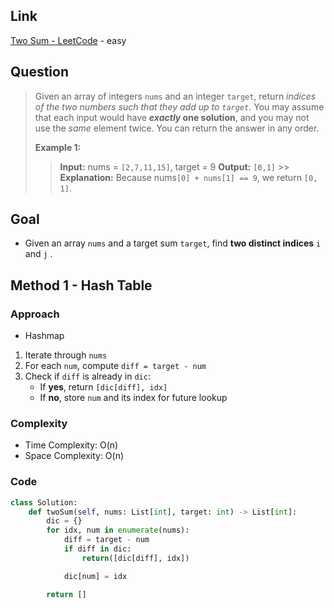 ## Link

[Two Sum - LeetCode](https://leetcode.com/problems/two-sum/) - easy

## Question

> Given an array of integers `nums` and an integer `target`, return *indices of the two numbers such that they add up to `target`*.
> You may assume that each input would have ***exactly* one solution**, and you may not use the *same* element twice.
> You can return the answer in any order.
>
> **Example 1:**
>
> > **Input:** nums = `[2,7,11,15]`, target = 9
> > **Output:** `[0,1]` >> **Explanation:** Because nums`[0] + nums[1] == 9`, we return `[0, 1]`.

## Goal

- Given an array `nums` and a target sum `target`, find **two distinct indices** `i` and `j` .

## Method 1 - Hash Table

### Approach

- Hashmap

1. Iterate through `nums`
2. For each `num`, compute `diff = target - num`
3. Check if `diff` is already in `dic`:
   - If **yes**, return `[dic[diff], idx]`
   - If **no**, store `num` and its index for future lookup

### Complexity

- Time Complexity: O(n)
- Space Complexity: O(n)

### Code

```python
class Solution:
    def twoSum(self, nums: List[int], target: int) -> List[int]:
        dic = {}
        for idx, num in enumerate(nums):
            diff = target - num
            if diff in dic:
                return([dic[diff], idx])

            dic[num] = idx

        return []
```
